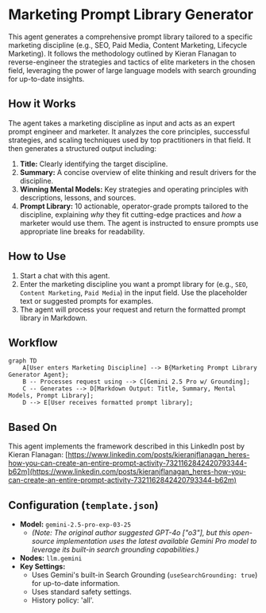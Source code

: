 # Marketing Prompt Library Generator

This agent generates a comprehensive prompt library tailored to a specific marketing discipline (e.g., SEO, Paid Media, Content Marketing, Lifecycle Marketing). It follows the methodology outlined by Kieran Flanagan to reverse-engineer the strategies and tactics of elite marketers in the chosen field, leveraging the power of large language models with search grounding for up-to-date insights.

## How it Works

The agent takes a marketing discipline as input and acts as an expert prompt engineer and marketer. It analyzes the core principles, successful strategies, and scaling techniques used by top practitioners in that field. It then generates a structured output including:

1.  **Title:** Clearly identifying the target discipline.
2.  **Summary:** A concise overview of elite thinking and result drivers for the discipline.
3.  **Winning Mental Models:** Key strategies and operating principles with descriptions, lessons, and sources.
4.  **Prompt Library:** 10 actionable, operator-grade prompts tailored to the discipline, explaining _why_ they fit cutting-edge practices and _how_ a marketer would use them. The agent is instructed to ensure prompts use appropriate line breaks for readability.

## How to Use

1.  Start a chat with this agent.
2.  Enter the marketing discipline you want a prompt library for (e.g., `SEO`, `Content Marketing`, `Paid Media`) in the input field. Use the placeholder text or suggested prompts for examples.
3.  The agent will process your request and return the formatted prompt library in Markdown.

## Workflow

```mermaid
graph TD
    A[User enters Marketing Discipline] --> B{Marketing Prompt Library Generator Agent};
    B -- Processes request using --> C[Gemini 2.5 Pro w/ Grounding];
    C -- Generates --> D[Markdown Output: Title, Summary, Mental Models, Prompt Library];
    D --> E[User receives formatted prompt library];
```

## Based On

This agent implements the framework described in this LinkedIn post by Kieran Flanagan:
[https://www.linkedin.com/posts/kieranjflanagan_heres-how-you-can-create-an-entire-prompt-activity-7321162842420793344-b62m](https://www.linkedin.com/posts/kieranjflanagan_heres-how-you-can-create-an-entire-prompt-activity-7321162842420793344-b62m)

## Configuration (`template.json`)

- **Model:** `gemini-2.5-pro-exp-03-25`
  - _(Note: The original author suggested GPT-4o ["o3"], but this open-source implementation uses the latest available Gemini Pro model to leverage its built-in search grounding capabilities.)_
- **Nodes:** `llm.gemini`
- **Key Settings:**
  - Uses Gemini's built-in Search Grounding (`useSearchGrounding: true`) for up-to-date information.
  - Uses standard safety settings.
  - History policy: 'all'.
